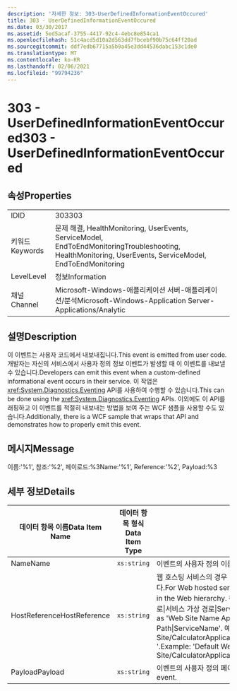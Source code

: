 ```yaml
---
description: '자세한 정보: 303-UserDefinedInformationEventOccured'
title: 303 - UserDefinedInformationEventOccured
ms.date: 03/30/2017
ms.assetid: 5ed5acaf-3755-4417-92c4-4ebc8e854ca1
ms.openlocfilehash: 51c4acd5d10a2d563dd7fbcebf90b75c64ff20ad
ms.sourcegitcommit: ddf7edb67715a5b9a45e3dd44536dabc153c1de0
ms.translationtype: MT
ms.contentlocale: ko-KR
ms.lasthandoff: 02/06/2021
ms.locfileid: "99794236"
---
```

# <a name="303---userdefinedinformationeventoccured"></a><span data-ttu-id="f17da-103">303 - UserDefinedInformationEventOccured</span><span class="sxs-lookup"><span data-stu-id="f17da-103">303 - UserDefinedInformationEventOccured</span></span>

## <a name="properties"></a><span data-ttu-id="f17da-104">속성</span><span class="sxs-lookup"><span data-stu-id="f17da-104">Properties</span></span>  
  
|||  
|-|-|  
|<span data-ttu-id="f17da-105">ID</span><span class="sxs-lookup"><span data-stu-id="f17da-105">ID</span></span>|<span data-ttu-id="f17da-106">303</span><span class="sxs-lookup"><span data-stu-id="f17da-106">303</span></span>|  
|<span data-ttu-id="f17da-107">키워드</span><span class="sxs-lookup"><span data-stu-id="f17da-107">Keywords</span></span>|<span data-ttu-id="f17da-108">문제 해결, HealthMonitoring, UserEvents, ServiceModel, EndToEndMonitoring</span><span class="sxs-lookup"><span data-stu-id="f17da-108">Troubleshooting, HealthMonitoring, UserEvents, ServiceModel, EndToEndMonitoring</span></span>|  
|<span data-ttu-id="f17da-109">Level</span><span class="sxs-lookup"><span data-stu-id="f17da-109">Level</span></span>|<span data-ttu-id="f17da-110">정보</span><span class="sxs-lookup"><span data-stu-id="f17da-110">Information</span></span>|  
|<span data-ttu-id="f17da-111">채널</span><span class="sxs-lookup"><span data-stu-id="f17da-111">Channel</span></span>|<span data-ttu-id="f17da-112">Microsoft-Windows-애플리케이션 서버-애플리케이션/분석</span><span class="sxs-lookup"><span data-stu-id="f17da-112">Microsoft-Windows-Application Server-Applications/Analytic</span></span>|  
  
## <a name="description"></a><span data-ttu-id="f17da-113">설명</span><span class="sxs-lookup"><span data-stu-id="f17da-113">Description</span></span>  

 <span data-ttu-id="f17da-114">이 이벤트는 사용자 코드에서 내보내집니다.</span><span class="sxs-lookup"><span data-stu-id="f17da-114">This event is emitted from user code.</span></span> <span data-ttu-id="f17da-115">개발자는 자신의 서비스에서 사용자 정의 정보 이벤트가 발생할 때 이 이벤트를 내보낼 수 있습니다.</span><span class="sxs-lookup"><span data-stu-id="f17da-115">Developers can emit this event when a custom-defined informational event occurs in their service.</span></span> <span data-ttu-id="f17da-116">이 작업은 <xref:System.Diagnostics.Eventing> API를 사용하여 수행할 수 있습니다.</span><span class="sxs-lookup"><span data-stu-id="f17da-116">This can be done using the <xref:System.Diagnostics.Eventing> APIs.</span></span> <span data-ttu-id="f17da-117">이외에도 이 API를 래핑하고 이 이벤트를 적절히 내보내는 방법을 보여 주는 WCF 샘플을 사용할 수도 있습니다.</span><span class="sxs-lookup"><span data-stu-id="f17da-117">Additionally, there is a WCF sample that wraps that API and demonstrates how to properly emit this event.</span></span>  
  
## <a name="message"></a><span data-ttu-id="f17da-118">메시지</span><span class="sxs-lookup"><span data-stu-id="f17da-118">Message</span></span>  

 <span data-ttu-id="f17da-119">이름:'%1', 참조:'%2', 페이로드:%3</span><span class="sxs-lookup"><span data-stu-id="f17da-119">Name:'%1', Reference:'%2', Payload:%3</span></span>  
  
## <a name="details"></a><span data-ttu-id="f17da-120">세부 정보</span><span class="sxs-lookup"><span data-stu-id="f17da-120">Details</span></span>  
  
|<span data-ttu-id="f17da-121">데이터 항목 이름</span><span class="sxs-lookup"><span data-stu-id="f17da-121">Data Item Name</span></span>|<span data-ttu-id="f17da-122">데이터 항목 형식</span><span class="sxs-lookup"><span data-stu-id="f17da-122">Data Item Type</span></span>|<span data-ttu-id="f17da-123">설명</span><span class="sxs-lookup"><span data-stu-id="f17da-123">Description</span></span>|  
|--------------------|--------------------|-----------------|  
|<span data-ttu-id="f17da-124">Name</span><span class="sxs-lookup"><span data-stu-id="f17da-124">Name</span></span>|`xs:string`|<span data-ttu-id="f17da-125">이벤트의 사용자 정의 이름입니다.</span><span class="sxs-lookup"><span data-stu-id="f17da-125">The user-defined name of the event</span></span>|  
|<span data-ttu-id="f17da-126">HostReference</span><span class="sxs-lookup"><span data-stu-id="f17da-126">HostReference</span></span>|`xs:string`|<span data-ttu-id="f17da-127">웹 호스팅 서비스의 경우 이 필드는 웹 계층의 서비스를 고유하게 식별합니다.</span><span class="sxs-lookup"><span data-stu-id="f17da-127">For Web hosted services, this field uniquely identifies the service in the Web hierarchy.</span></span> <span data-ttu-id="f17da-128">해당 형식은 ' 웹 사이트 이름 응용 프로그램 가상 경로&#124;서비스 가상 경로&#124;ServiceName '으로 정의 됩니다.</span><span class="sxs-lookup"><span data-stu-id="f17da-128">Its format is defined as 'Web Site Name Application Virtual Path&#124;Service Virtual Path&#124;ServiceName'.</span></span> <span data-ttu-id="f17da-129">예: ' Default Web Site/CalculatorApplication&#124;/CalculatorService.svc&#124;CalculatorService '.</span><span class="sxs-lookup"><span data-stu-id="f17da-129">Example: 'Default Web Site/CalculatorApplication&#124;/CalculatorService.svc&#124;CalculatorService'.</span></span>|  
|<span data-ttu-id="f17da-130">Payload</span><span class="sxs-lookup"><span data-stu-id="f17da-130">Payload</span></span>|`xs:string`|<span data-ttu-id="f17da-131">이벤트의 사용자 정의 페이로드입니다.</span><span class="sxs-lookup"><span data-stu-id="f17da-131">The user-defined payload of the event.</span></span>|
